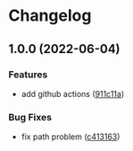 # Changelog

## 1.0.0 (2022-06-04)


### Features

* add github actions ([911c11a](https://github.com/hpfs74/playground-release-please/commit/911c11af6d907112344a0f5abc3c8e5c7bfddacf))


### Bug Fixes

* fix path problem ([c413163](https://github.com/hpfs74/playground-release-please/commit/c41316386c7b817e85d034052ad2f7ae60c82b3d))

